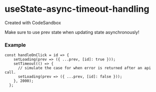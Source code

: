 # useState-async-timeout-handling
Created with CodeSandbox

Make sure to use prev state when updating state asynchronously!

### Example
```
const handleOnClick = id => {
    setLoading(prev => ({ ...prev, [id]: true }));
    setTimeout(() => {
      // simulate the case for when error is returned after an api call.
      setLoading(prev => ({ ...prev, [id]: false }));
    }, 2000);
  };
```
